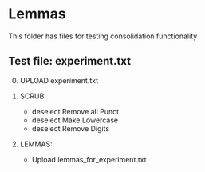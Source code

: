 Lemmas
======

This folder has files for testing consolidation functionality

## Test file: experiment.txt

0. UPLOAD experiment.txt

1. SCRUB: 
    - deselect Remove all Punct
    - deselect Make Lowercase
    - deselect Remove Digits
    
2. LEMMAS:
    - Upload lemmas_for_experiment.txt
